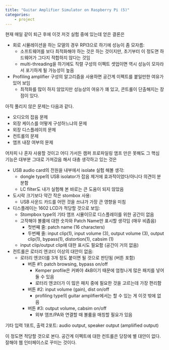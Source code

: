 ```yaml
---
title: "Guitar Amplifier Simulator on Raspberry Pi (5)"
categories:
    - project
---
```


현재 매일 같이 퇴근 후에 이것 저것 실험 중에 있는데 얻은 결론은
- 회로 시뮬레이션을 하는 모델의 경우 RPI3으로 하기에 성능이 좀 모자름:
    - 소프트웨어를 보다 최적화해야 하는 것은 하는 것이지만, 초기부터 이 정도면 하드웨어가 그다지 적합하지 않다는 것임
    - multi-threading을 하기에도 직렬 구성의 이펙트 셋업이면 역시 성능이 모자라서 포기하게 될 가능성이 높음
- Profiling amplifier 구성의 알고리즘을 사용하면 공간계 이펙트를 붙일만한 여유가 있어 보임
    - 최적화를 많이 하지 않았지만 성능상의 여유가 꽤 있고, 콘트롤이 단촐해지는 장점이 있다.

아직 풀리지 않은 문제는 다음과 같다.
- 오디오의 잡음 문제
- 외장 케이스를 어떻게 구성하느냐의 문제
- 외장 디스플레이의 문제
- 컨트롤의 문제
- 앰프 내장 여부의 문제

어차피 나 혼자 사용할 것이고 어디 가서든 캠퍼 프로파일링 앰프 만은 못해도 그 핵심 기능은 대부분 그대로 가져갔음 해서 대충 생각하고 있는 것은
- USB audio card의 전원을 내부에서 isolate 실험 해볼 생각:
    - dongle type의 USB isolator가 잡음 제거에 효과적이었다/아니다 의견이 분분함
    - LC filter도 내가 실험해 본 바로는 큰 도움이 되지 않았음
- 도시락 크기보다 약간 작은 stombox 사용:
    - USB 사운드 카드를 어떤 것을 쓰냐가 가장 큰 영향을 미침
- 디스플레이는 1602 LCD가 적당할 것으로 보임:
    - Stompbox type의 기타 앰프 시뮬이므로 디스플레이를 위한 공간이 없음
    - 고작해야 볼륨에 대한 숫자와 Patch Name만 표시할 생각임 (매우 비좁음)
        - 첫번째 줄: patch name (16 characters)
        - 두번째 줄: input clip(1), input volume (3), output volume (3), output clip(1), bypass(1), distortion(1), cabsim (1)
    - input clip/output clip에 대한 표시도 필요함 (공간이 거의 없음)
- 컨트롤은 로터리 엔코더 이상의 대안이 없음:
    - 로터리 엔코더를 3개 정도 붙이면 될 것으로 판단됨 (버튼 포함)
        - 버튼 #1: patch browsing, bypass on/off
            - Kemper profile은 커봐야 4kB이기 때문에 엄청나게 많은 패치를 넣어둘 수 있음
            - 로터리 엔코더가 이 많은 패치 중에 필요한 것을 고르는데 가장 편리함
        - 버튼 #2: input volume (gain), dist on/off
            - profiling type의 guitar amplifier에서는 할 수 있는 게 이것 밖에 없음
        - 버튼 #3: output volume, cabsim on/off
            - 외부 앰프/PA와 연결할 때 볼륨을 매칭할 필요가 있음

기타 입력 1포트, 출력 2포트: audio output, speaker output (ampliified output)

이 정도면 적당할 것으로 본다. 공간계 이펙트에 대한 컨트롤은 당장에 별 대안이 없다. 잘해야 웹 인터페이스로 꾸미는 것이다. 